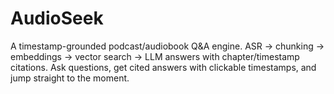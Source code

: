 # AudioSeek
A timestamp-grounded podcast/audiobook Q&amp;A engine. ASR → chunking → embeddings → vector search → LLM answers with chapter/timestamp citations. Ask questions, get cited answers with clickable timestamps, and jump straight to the moment.
